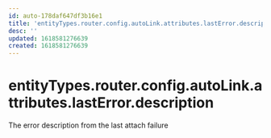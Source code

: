 ```yaml
---
id: auto-178daf647df3b16e1
title: 'entityTypes.router.config.autoLink.attributes.lastError.description'
desc: ''
updated: 1618581276639
created: 1618581276639
---
```

# entityTypes.router.config.autoLink.attributes.lastError.description

The error description from the last attach failure